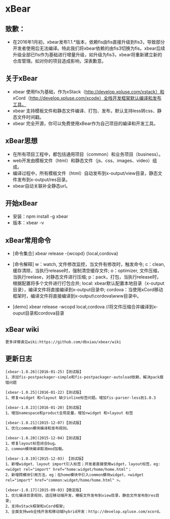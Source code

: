 # xBear

## 致歉：

* 在2016年1月初，xbear发布1.1.*版本，依赖fis由fis直接升级到fis3，导致部分开发者使用后无法编译。特此我们将xbear依赖的由fis3切换为fis。xbear后续升级全部已fis作为基础进行增量升级，如升级为fis3，xbear将重新建立新的仓库管理。如对你的项目造成影响，深表歉意。

## 关于xBear

* xbear 使用fis为基础，作为xStack（http://develop.xpluse.com/xstack）和 xCord（http://develop.xpluse.com/xcode）全栈开发框架默认编译和发布工具。
* xbear 支持模板文件和静态文件编译、打包、发布，默认支持less转css、静态文件时间戳。
* xbear 完全开源，你可以免费使用xBear作为自己项目的编译和开发工具。

## xBear思想

* 在所有项目工程中，都包括通用项目（common）和业务项目（business）。
* web开发由模板文件（html）和静态文件（js、css、images、video）组成。
* 编译过程中，所有模板文件（html）自动发布到x-output/view目录，静态文件发布到x-output/res目录。
* xbear自动关联补全静态url。

## 开始xBear

* 安装：npm install -g xbear
* 版本：xbear -v

## xBear常用命令

* [命令集合]  xbear release -{wcopd} {local,cordova}

* [命令解释]  w：watch, 文件修改监控，当文件有修改时，触发命令;
              c：clean, 缓存清除，当执行release时，强制清空缓存文件;
              o：optimizer, 文件压缩，当执行reelase，对静态文件进行压缩;
              p：pack，打包，当执行release时，根据配置将多个文件进行打包合并;
              local: xbear默认配置本地目录（x-output目录），编译文件将直接编译到x-output目录中;
              cordova：当使用xCord移动框架时，编译文件将直接编译到x-output\cordova\www目录中。

* [demo] xbear release -wcopd local,cordova //将文件压缩合并编译到x-ouput目录和cordova目录 

## xBear wiki

	更多详情请见wiki:https://github.com/dbxiao/xbear/wiki


## 更新日志
	[xbear-1.0.26](2016-01-25)【测试版】
	1、添加fis-postpackager-simple和fis-postpackager-autoload依赖，解决pack报错问题
	
	[xbear-1.0.25](2016-01-22)【测试版】
	1、修复<widget 和<layout 缺少inline标签问题。增加fis-parser-less到1.0.3

	[xbear-1.0.23](2016-01-20)【测试版】
	1、增加namespace和product全局变量，增加<widget 和<layout 标签

	[xbear-1.0.21](2015-12-07)【测试版】
	1、优化common模块编译和发布规则。

	[xbear-1.0.20](2015-12-04)【测试版】
	1、修复layout标签闭合bug。
	2、common模块编译取消mod加载。

	[xbear-1.0.19](2015-12-03) 【测试版】
	1、新增widget、layout import引入标签；开发者直接使用widget，layout标签，eg:<widget rel="import" href="home:widget/home/home.html"；
	2、新增跨模块引用方法，eg：在home模块中引入common模块widget，<widget rel="import" href="common:widget/home/home.html" >。

	[xbear-1.0.17](2015-09-03)【稳定版】
	1、优化编译目录规则，适应移动端开发，模板文件发布到view目录，静态文件发布到res目录;
	2、支持xStack框架和xCord框架;
	3、全面支持web全栈开发和移动端hybrid开发：http://develop.xpluse.com/xcord。
